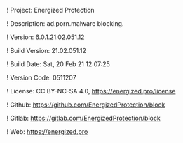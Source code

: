 ! Project: Energized Protection

! Description: ad.porn.malware blocking.

! Version: 6.0.1.21.02.051.12

! Build Version: 21.02.051.12

! Build Date: Sat, 20 Feb 21 12:07:25

! Version Code: 0511207

! License: CC BY-NC-SA 4.0, https://energized.pro/license

! Github: https://github.com/EnergizedProtection/block

! Gitlab: https://gitlab.com/EnergizedProtection/block


! Web: https://energized.pro
